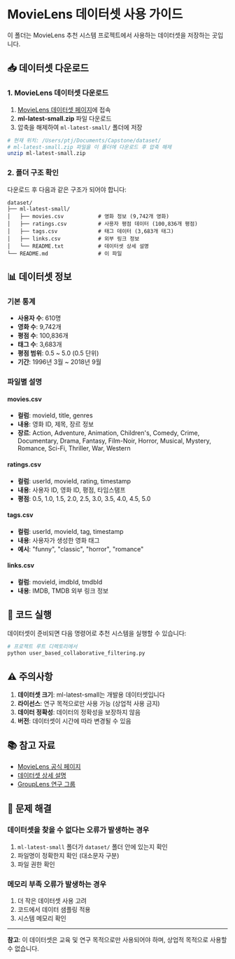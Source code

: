 # MovieLens 데이터셋 사용 가이드

이 폴더는 MovieLens 추천 시스템 프로젝트에서 사용하는 데이터셋을 저장하는 곳입니다.

## 📥 데이터셋 다운로드

### 1. MovieLens 데이터셋 다운로드

1. [MovieLens 데이터셋 페이지](https://grouplens.org/datasets/movielens/)에 접속
2. **ml-latest-small.zip** 파일 다운로드
3. 압축을 해제하여 `ml-latest-small/` 폴더에 저장

```bash
# 현재 위치: /Users/ptj/Documents/Capstone/dataset/
# ml-latest-small.zip 파일을 이 폴더에 다운로드 후 압축 해제
unzip ml-latest-small.zip
```

### 2. 폴더 구조 확인

다운로드 후 다음과 같은 구조가 되어야 합니다:

```
dataset/
├── ml-latest-small/
│   ├── movies.csv           # 영화 정보 (9,742개 영화)
│   ├── ratings.csv          # 사용자 평점 데이터 (100,836개 평점)
│   ├── tags.csv             # 태그 데이터 (3,683개 태그)
│   ├── links.csv            # 외부 링크 정보
│   └── README.txt           # 데이터셋 상세 설명
└── README.md                # 이 파일
```

## 📊 데이터셋 정보

### 기본 통계
- **사용자 수**: 610명
- **영화 수**: 9,742개
- **평점 수**: 100,836개
- **태그 수**: 3,683개
- **평점 범위**: 0.5 ~ 5.0 (0.5 단위)
- **기간**: 1996년 3월 ~ 2018년 9월

### 파일별 설명

#### movies.csv
- **컬럼**: movieId, title, genres
- **내용**: 영화 ID, 제목, 장르 정보
- **장르**: Action, Adventure, Animation, Children's, Comedy, Crime, Documentary, Drama, Fantasy, Film-Noir, Horror, Musical, Mystery, Romance, Sci-Fi, Thriller, War, Western

#### ratings.csv
- **컬럼**: userId, movieId, rating, timestamp
- **내용**: 사용자 ID, 영화 ID, 평점, 타임스탬프
- **평점**: 0.5, 1.0, 1.5, 2.0, 2.5, 3.0, 3.5, 4.0, 4.5, 5.0

#### tags.csv
- **컬럼**: userId, movieId, tag, timestamp
- **내용**: 사용자가 생성한 영화 태그
- **예시**: "funny", "classic", "horror", "romance"

#### links.csv
- **컬럼**: movieId, imdbId, tmdbId
- **내용**: IMDB, TMDB 외부 링크 정보

## 🚀 코드 실행

데이터셋이 준비되면 다음 명령어로 추천 시스템을 실행할 수 있습니다:

```bash
# 프로젝트 루트 디렉토리에서
python user_based_collaborative_filtering.py
```

## ⚠️ 주의사항

1. **데이터셋 크기**: ml-latest-small는 개발용 데이터셋입니다
2. **라이선스**: 연구 목적으로만 사용 가능 (상업적 사용 금지)
3. **데이터 정확성**: 데이터의 정확성을 보장하지 않음
4. **버전**: 데이터셋이 시간에 따라 변경될 수 있음

## 📚 참고 자료

- [MovieLens 공식 페이지](https://grouplens.org/datasets/movielens/)
- [데이터셋 상세 설명](https://files.grouplens.org/datasets/movielens/ml-latest-small-README.html)
- [GroupLens 연구 그룹](https://grouplens.org/)

## 🔧 문제 해결

### 데이터셋을 찾을 수 없다는 오류가 발생하는 경우
1. `ml-latest-small` 폴더가 `dataset/` 폴더 안에 있는지 확인
2. 파일명이 정확한지 확인 (대소문자 구분)
3. 파일 권한 확인

### 메모리 부족 오류가 발생하는 경우
1. 더 작은 데이터셋 사용 고려
2. 코드에서 데이터 샘플링 적용
3. 시스템 메모리 확인

---

**참고**: 이 데이터셋은 교육 및 연구 목적으로만 사용되어야 하며, 상업적 목적으로 사용할 수 없습니다.
